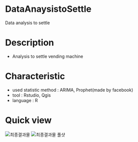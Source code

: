 # DataAnaysistoSettle
Data analysis to settle
# Description
- Analysis to settle vending machine
# Characteristic
- used statistic method : ARIMA, Prophet(made by facebook)
- tool : Rstudio, Qgis
- language : R
# Quick view

![최종결과물](https://user-images.githubusercontent.com/92314150/149647239-755eb74b-1b92-4b66-bcd7-dfa2b35db551.jpg)
![최종결과물 풀샷](https://user-images.githubusercontent.com/92314150/149647242-c211a21b-2698-4263-8f6e-8c11e7044cc0.jpg)
